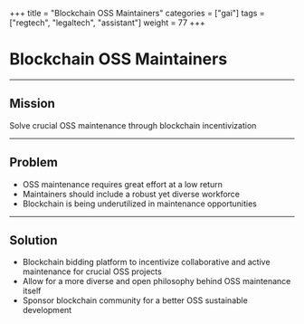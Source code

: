 +++
title = "Blockchain OSS Maintainers"
categories = ["gai"]
tags = ["regtech", "legaltech", "assistant"]
weight = 77
+++

# Blockchain OSS Maintainers

---

## Mission

Solve crucial OSS maintenance through blockchain incentivization

---

## Problem

- OSS maintenance requires great effort at a low return
- Maintainers should include a robust yet diverse workforce
- Blockchain is being underutilized in maintenance opportunities

---

## Solution

- Blockchain bidding platform to incentivize collaborative and active maintenance for crucial OSS projects
- Allow for a more diverse and open philosophy behind OSS maintenance itself
- Sponsor blockchain community for a better OSS sustainable development
